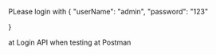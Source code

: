 PLease login with 
{
  "userName": "admin",
  "password": "123"
  
}

at Login API when testing at Postman
